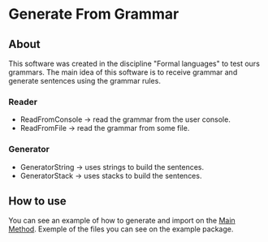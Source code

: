 
# Generate From Grammar

## About
This software was created in the discipline "Formal languages" to test ours grammars.
The main idea of this software is to receive grammar and generate sentences using the grammar rules.

### Reader
- ReadFromConsole -> read the grammar from the user console.
- ReadFromFile -> read the grammar from some file.

### Generator
- GeneratorString -> uses strings to build the sentences.
- GeneratorStack -> uses stacks to build the sentences.


## How to use
You can see an example of how to generate and import on the [Main Method](https://github.com/rogervieiraa/generate-from-gramar/blob/master/src/com/generatefromgrammer/main/Main.java).
Exemple of the files you can see on the example package.